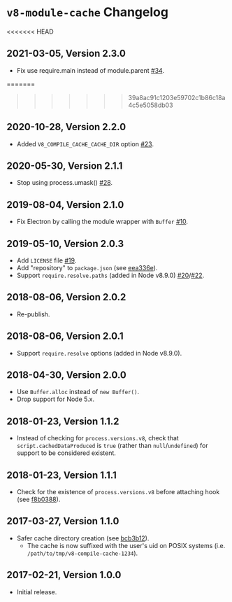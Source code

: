 # `v8-module-cache` Changelog

<<<<<<< HEAD
## 2021-03-05, Version 2.3.0

* Fix use require.main instead of module.parent [#34](https://github.com/zertosh/v8-compile-cache/pull/34).

=======
>>>>>>> 39a8ac91c1203e59702c1b86c18a4c5e5058db03
## 2020-10-28, Version 2.2.0

* Added `V8_COMPILE_CACHE_CACHE_DIR` option [#23](https://github.com/zertosh/v8-compile-cache/pull/23).

## 2020-05-30, Version 2.1.1

* Stop using process.umask() [#28](https://github.com/zertosh/v8-compile-cache/pull/28).

## 2019-08-04, Version 2.1.0

* Fix Electron by calling the module wrapper with `Buffer` [#10](https://github.com/zertosh/v8-compile-cache/pull/10).

## 2019-05-10, Version 2.0.3

* Add `LICENSE` file [#19](https://github.com/zertosh/v8-compile-cache/pull/19).
* Add "repository" to `package.json` (see [eea336e](https://github.com/zertosh/v8-compile-cache/commit/eea336eaa8360f9ded9342b8aa928e56ac6a7529)).
* Support `require.resolve.paths` (added in Node v8.9.0) [#20](https://github.com/zertosh/v8-compile-cache/pull/20)/[#22](https://github.com/zertosh/v8-compile-cache/pull/22).

## 2018-08-06, Version 2.0.2

* Re-publish.

## 2018-08-06, Version 2.0.1

* Support `require.resolve` options (added in Node v8.9.0).

## 2018-04-30, Version 2.0.0

* Use `Buffer.alloc` instead of `new Buffer()`.
* Drop support for Node 5.x.

## 2018-01-23, Version 1.1.2

* Instead of checking for `process.versions.v8`, check that `script.cachedDataProduced` is `true` (rather than `null`/`undefined`) for support to be considered existent.

## 2018-01-23, Version 1.1.1

* Check for the existence of `process.versions.v8` before attaching hook (see [f8b0388](https://github.com/zertosh/v8-compile-cache/commit/f8b038848be94bc2c905880dd50447c73393f364)).

## 2017-03-27, Version 1.1.0

* Safer cache directory creation (see [bcb3b12](https://github.com/zertosh/v8-compile-cache/commit/bcb3b12c819ab0927ec4408e70f612a6d50a9617)).
  - The cache is now suffixed with the user's uid on POSIX systems (i.e. `/path/to/tmp/v8-compile-cache-1234`).

## 2017-02-21, Version 1.0.0

* Initial release.
